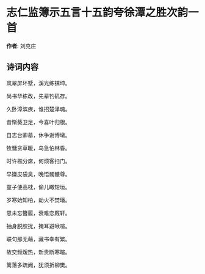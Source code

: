 # 志仁监簿示五言十五韵夸徐潭之胜次韵一首

**作者**: 刘克庄

## 诗词内容

岚翠屏环墅，溪光练抹坤。

尚书华栋改，先辈钓矶存。

久卧漳滨疾，谁招楚泽魂。

昔惭葵卫足，今喜叶归根。

自志台卿墓，休争谢傅墩。

牧慵贪草暖，鸟急怕林昏。

时许樵分席，何烦客扫门。

早嫌皮袋臭，晚悟髑髅尊。

童子便高枕，偷儿瞰短垣。

岁寒始知柏，劫火不焚璠。

恩未忘簪履，衰难恋厩轩。

抽身脱胶扰，掩耳避啾喧。

联句那无藉，藏书幸有繁。

故交频煖热，新贵断寒暄。

篱落多疏阙，犹须折柳樊。

